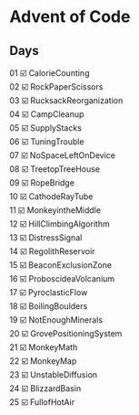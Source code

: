 # Advent of Code

## Days

01 ☑️ CalorieCounting  
02 ☑️ RockPaperScissors  
03 ☑️ RucksackReorganization  
04 ☑️ CampCleanup  
05 ☑️ SupplyStacks  
06 ☑️ TuningTrouble  
07 ☑️ NoSpaceLeftOnDevice  
08 ☑️ TreetopTreeHouse  
09 ☑️ RopeBridge  
10 ☑️ CathodeRayTube  
11 ☑️ MonkeyintheMiddle  
12 ☑️ HillClimbingAlgorithm  
13 ☑️ DistressSignal  
14 ☑️ RegolithReservoir  
15 ☑️ BeaconExclusionZone  
16 ☑️ ProboscideaVolcanium  
17 ☑️ PyroclasticFlow  
18 ☑️ BoilingBoulders  
19 ☑️ NotEnoughMinerals  
20 ☑️ GrovePositioningSystem  
21 ☑️ MonkeyMath  
22 ☑️ MonkeyMap  
23 ☑️ UnstableDiffusion  
24 ☑️ BlizzardBasin  
25 ☑️ FullofHotAir  